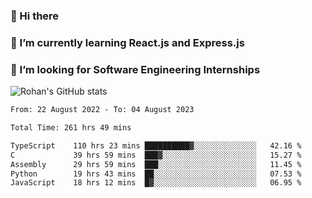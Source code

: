 ### 👋 Hi there 

<!--
**rohznmdev/rohznmdev** is a ✨ _special_ ✨ repository because its `README.md` (this file) appears on your GitHub profile.

Here are some ideas to get you started:

- 🔭 I’m currently working on ...
- 🌱 I’m currently learning Ruby and Ruby on Rails
- 👯 I’m looking to collaborate on ...
- 🤔 I’m looking for help with ...
- 💬 Ask me about ...
- 📫 How to reach me: ...
- 😄 Pronouns: ...
- ⚡ Fun fact: ...
-->
### 🌱 I’m currently learning React.js and Express.js
### 🤔 I’m looking for Software Engineering Internships
![Rohan's GitHub stats](https://github-readme-stats.vercel.app/api?username=rohznmdev&theme=dark&show_icons=true)

<!--START_SECTION:waka-->

```txt
From: 22 August 2022 - To: 04 August 2023

Total Time: 261 hrs 49 mins

TypeScript    110 hrs 23 mins ██████████▓░░░░░░░░░░░░░░   42.16 %
C             39 hrs 59 mins  ███▓░░░░░░░░░░░░░░░░░░░░░   15.27 %
Assembly      29 hrs 59 mins  ███░░░░░░░░░░░░░░░░░░░░░░   11.45 %
Python        19 hrs 43 mins  ██░░░░░░░░░░░░░░░░░░░░░░░   07.53 %
JavaScript    18 hrs 12 mins  █▓░░░░░░░░░░░░░░░░░░░░░░░   06.95 %
```

<!--END_SECTION:waka-->
